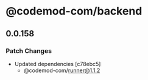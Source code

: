 # @codemod-com/backend

## 0.0.158

### Patch Changes

- Updated dependencies [c78ebc5]
  - @codemod-com/runner@1.1.2

